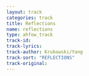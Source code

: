 ```yaml
---
layout: track
categories: track
title: Reflections
name: reflections
type: ahfow_track
track-id: 
track-lyrics: 
track-author: Krukowski/Yang
track-sort: "REFLECTIONS"
track-original: 
---
```

